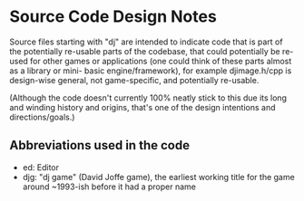 # Source Code Design Notes

Source files starting with "dj" are intended to indicate code that is part of the potentially re-usable parts of the codebase, that could potentially be re-used for other games or applications (one could think of these parts almost as a library or mini- basic engine/framework), for example djimage.h/cpp is design-wise general, not game-specific, and potentially re-usable.

(Although the code doesn't currently 100% neatly stick to this due its long and winding history and origins, that's one of the design intentions and directions/goals.)

## Abbreviations used in the code

 * ed: Editor
 * djg: "dj game" (David Joffe game), the earliest working title for the game around ~1993-ish before it had a proper name

